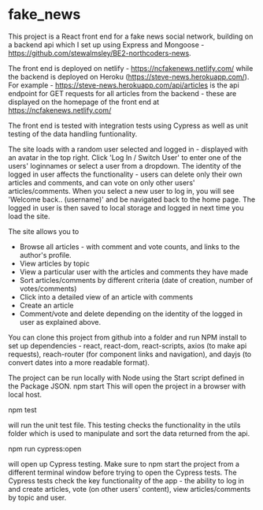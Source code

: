 # fake_news

This project is a React front end for a fake news social network, building on a backend api which I set up using Express and Mongoose - https://github.com/stewalmsley/BE2-northcoders-news.

The front end is deployed on netlify - https://ncfakenews.netlify.com/ while the backend is deployed on Heroku (https://steve-news.herokuapp.com/).
For example - https://steve-news.herokuapp.com/api/articles is the api endpoint for GET requests for all articles from the backend - these are displayed on the homepage of the front end at https://ncfakenews.netlify.com/

The front end is tested with integration tests using Cypress as well as unit testing of the data handling funtionality.

The site loads with a random user selected and logged in - displayed with an avatar in the top right. Click 'Log In / Switch User' to enter one of the users' loginnames or select a user from a dropdown. The identity of the logged in user affects the functionality - users can delete only their own articles and comments, and can vote on only other users' articles/comments.
When you select a new user to log in, you will see 'Welcome back.. (username)' and be navigated back to the home page.
The logged in user is then saved to local storage and logged in next time you load the site.

The site allows you to
- Browse all articles - with comment and vote counts, and links to the author's profile.
- View articles by topic
- View a particular user with the articles and comments they have made
- Sort articles/comments by different criteria (date of creation, number of votes/comments)
- Click into a detailed view of an article with comments
- Create an article
- Comment/vote and delete depending on the identity of the logged in user as explained above.

You can clone this project from github into a folder and run NPM install to set up dependencies - react, react-dom, react-scripts, axios (to make api requests), reach-router (for component links and navigation), and dayjs (to convert dates into a more readable format).

The project can be run locally with Node using the Start script defined in the Package JSON.
npm start
This will open the project in a browser with local host.

npm test

will run the unit test file. This testing checks the functionality in the utils folder which is used to manipulate and sort the data returned from the api. 

npm run cypress:open 

will open up Cypress testing. Make sure to npm start the project from a different terminal window before trying to open the Cypress tests. The Cypress tests check the key functionality of the app - the ability to log in and create articles, vote (on other users' content), view articles/comments by topic and user. 